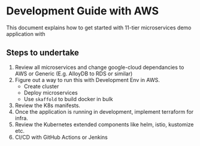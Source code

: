 # Development Guide with AWS

This document explains how to get started with 11-tier microservices demo application with

## Steps to undertake

1. Review all microservices and change google-cloud dependancies to AWS or Generic (E.g. AlloyDB to RDS or similar)
2. Figure out a way to run this with Development Env in AWS.
   - Create cluster
   - Deploy microservices
   - Use `skaffold` to build docker in bulk
3. Review the K8s manifests.
4. Once the application is running in development, implement terraform for infra.
5. Review the Kubernetes extended components like helm, istio, kustomize etc.
6. CI/CD with GitHub Actions or Jenkins
